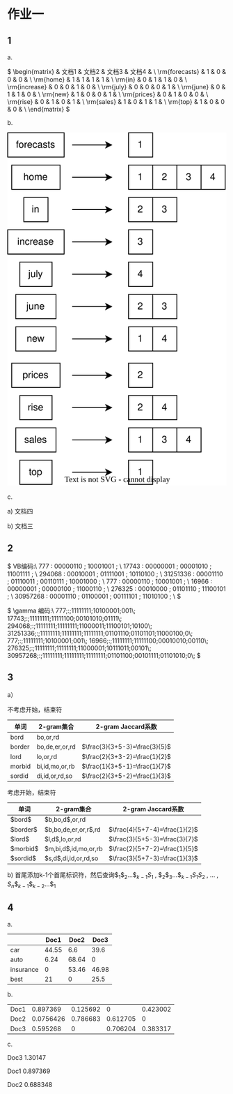 # 作业一

## 1

a.

$
\begin{matrix}
 & 文档1 & 文档2 & 文档3 & 文档4 & \\
\rm{forecasts} & 1 & 0 & 0 & 0 & \\
\rm{home} & 1 & 1 & 1 & 1 & \\
\rm{in} & 0 & 1 & 1 & 0 & \\
\rm{increase} & 0 & 0 & 1 & 0 & \\
\rm{july} & 0 & 0 & 0 & 1 & \\
\rm{june} & 0 & 1 & 1 & 0 & \\
\rm{new} & 1 & 0 & 0 & 1 & \\
\rm{prices} & 0 & 1 & 0 & 0 & \\
\rm{rise} & 0 & 1 & 0 & 1 & \\
\rm{sales} & 1 & 0 & 1 & 1 & \\
\rm{top} & 1 & 0 & 0 & 0 & \\
\end{matrix}
$

b.

![ddd](./a.svg)

c.

a) 文档四

b) 文档三

## 2

$
VB编码:\\
777 : 00000110 \; 10001001 \; \\
17743 : 00000001 \; 00001010 \; 11001111 \; \\
294068 : 00010001 \; 01111001 \; 10110100 \; \\
31251336 : 00001110 \; 01110011 \; 00110111 \; 10001000 \; \\
777 : 00000110 \; 10001001 \; \\
16966 : 00000001 \; 00000100 \; 11000110 \; \\
276325 : 00010000 \; 01101110 \; 11100101 \; \\
30957268 : 00001110 \; 01100001 \; 00111101 \; 11010100 \; \\
$

$
\gamma 编码:\\
777\;:\;11111111\;10100001\;001\\\;
17743\;:\;11111111\;11111100\;00101010\;01111\\\;
294068\;:\;11111111\;11111111\;11000011\;11100101\;10100\\\;
31251336\;:\;11111111\;11111111\;11111111\;01101110\;01101101\;11000100\;0\\\;
777\;:\;11111111\;10100001\;001\\\;
16966\;:\;11111111\;11111100\;00010010\;00110\\\;
276325\;:\;11111111\;11111111\;11000001\;10111011\;00101\\\;
30957268\;:\;11111111\;11111111\;11111111\;01101100\;00101111\;01101010\;0\\\;
$

## 3

a）

不考虑开始，结束符

| 单词 | 2-gram集合  | 2-gram Jaccard系数 |
| --- | --- | --- |
| bord | bo,or,rd |  |
| border | bo,de,er,or,rd | $\frac{3}{3+5-3}=\frac{3}{5}$ |
| lord | lo,or,rd | $\frac{2}{3+3-2}=\frac{1}{2}$ |
| morbid | bi,id,mo,or,rb | $\frac{1}{3+5-1}=\frac{1}{7}$ |
| sordid | di,id,or,rd,so | $\frac{2}{3+5-2}=\frac{1}{3}$ |

考虑开始，结束符

| 单词 | 2-gram集合  | 2-gram Jaccard系数 |
| --- | --- | --- |
| \$bord\$ | \$b,bo,d\$,or,rd |  |
| \$border\$ | \$b,bo,de,er,or,r\$,rd | $\frac{4}{5+7-4}=\frac{1}{2}$ |
| \$lord\$ | \$l,d\$,lo,or,rd | $\frac{3}{5+5-3}=\frac{3}{7}$ |
| \$morbid\$ | \$m,bi,d\$,id,mo,or,rb | $\frac{2}{5+7-2}=\frac{1}{5}$ |
| \$sordid\$ | \$s,d\$,di,id,or,rd,so | $\frac{3}{5+7-3}=\frac{1}{3}$ |

b)
首尾添加k-1个首尾标识符，然后查询$\$_1\$_2\dots\$_{k-1}S_1\;,\;\$_2\$_{3}\dots\$_{k-1}S_1S_2\;,\;\dots \;,\;S_n\$_{k-1}\$_{k-2}\dots\$_1$

## 4

a.

|      | Doc1 | Doc2 | Doc3 |
| ---- | ---- | ---- | ---- |
| car | 44.55 | 6.6 | 39.6 |
| auto | 6.24 | 68.64 | 0 |
| insurance | 0 | 53.46 | 46.98 |
| best | 21 | 0 | 25.5 |

b.

|      |      |      |      |      |
| ---- | ---- | ---- | ---- | ---- |
| Doc1 | 0.897369 | 0.125692 | 0 | 0.423002 |
| Doc2 | 0.0756426 | 0.786683 | 0.612705 | 0 |
| Doc3 | 0.595268 | 0 | 0.706204 | 0.383317 |

c.

Doc3 1.30147

Doc1 0.897369

Doc2 0.688348
